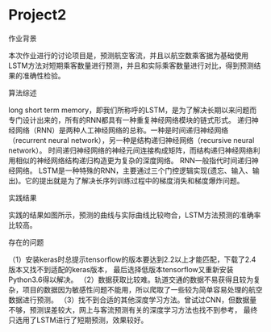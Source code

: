 # Project2
  作业背景
  
本次作业进行的讨论项目是，预测航空客流，并且以航空数乘客据为基础使用LSTM方法对短期乘客数量进行预测，并且和实际乘客数量进行对比，得到预测结果的准确性检验。
  
  算法综述
  
long short term memory，即我们所称呼的LSTM，是为了解决长期以来问题而专门设计出来的，所有的RNN都具有一种重复神经网络模块的链式形式。
递归神经网络（RNN）是两种人工神经网络的总称。一种是时间递归神经网络（recurrent neural network），另一种是结构递归神经网络（recursive neural network）。
时间递归神经网络的神经元间连接构成矩阵，而结构递归神经网络利用相似的神经网络结构递归构造更为复杂的深度网络。
RNN一般指代时间递归神经网络。
LSTM是一种特殊的RNN，主要通过三个门控逻辑实现(遗忘、输入、输出)。它的提出就是为了解决长序列训练过程中的梯度消失和梯度爆炸问题。
  
  实践结果
  
 实践的结果如图所示，预测的曲线与实际曲线比较吻合，LSTM方法预测的准确率比较高。
  
  存在的问题
  
（1）安装keras时总提示tensorflow的版本要达到2.2以上才能匹配，下载了2.4版本又找不到适配的keras版本，
    最后选择低版本tensorflow又重新安装Python3.6得以解决。
（2）数据获取比较难。轨道交通的数据不易获得且较为复杂，项目的数据因为敏感性问题不能用，所以爬取了一些较为简单容易处理的航空数据进行预测。
（3）找不到合适的其他深度学习方法。曾试过CNN，但数据量不够，预测误差较大，网上与客流预测有关的深度学习方法也找不到参考，
    最终只选用了LSTM进行了短期预测，效果较好。
